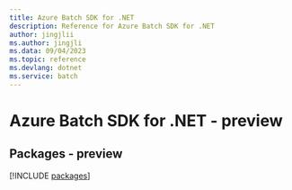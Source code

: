```yaml
---
title: Azure Batch SDK for .NET
description: Reference for Azure Batch SDK for .NET
author: jingjlii
ms.author: jingjli
ms.data: 09/04/2023
ms.topic: reference
ms.devlang: dotnet
ms.service: batch
---
```

# Azure Batch SDK for .NET - preview
## Packages - preview
[!INCLUDE [packages](batch-index.md)]